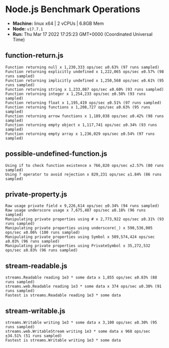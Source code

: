 # Node.js Benchmark Operations

* __Machine:__ linux x64 | 2 vCPUs | 6.8GB Mem
* __Node:__ `v17.7.1`
* __Run:__ Thu Mar 17 2022 17:25:23 GMT+0000 (Coordinated Universal Time)

## function-return.js
```
Function returning null x 1,230,333 ops/sec ±0.63% (97 runs sampled)
Function returning explicitly undefined x 1,222,065 ops/sec ±0.57% (98 runs sampled)
Function returning implicitly undefined x 1,250,568 ops/sec ±0.61% (95 runs sampled)
Function returning string x 1,233,087 ops/sec ±0.60% (93 runs sampled)
Function returning integer x 1,254,233 ops/sec ±0.50% (93 runs sampled)
Function returning float x 1,195,419 ops/sec ±0.51% (97 runs sampled)
Function returning functions x 1,208,727 ops/sec ±0.63% (95 runs sampled)
Function returning arrow functions x 1,189,038 ops/sec ±0.42% (98 runs sampled)
Function returning empty object x 1,117,741 ops/sec ±0.34% (93 runs sampled)
Function returning empty array x 1,236,029 ops/sec ±0.54% (97 runs sampled)
```
## possible-undefined-function.js
```
Using if to check function existence x 766,820 ops/sec ±2.57% (80 runs sampled)
Using ? operator to avoid rejection x 829,231 ops/sec ±1.84% (86 runs sampled)
```
## private-property.js
```
Raw usage private field x 9,226,614 ops/sec ±0.34% (94 runs sampled)
Raw usage underscore usage x 7,675,487 ops/sec ±0.18% (96 runs sampled)
Manipulating private properties using # x 2,773,922 ops/sec ±0.31% (93 runs sampled)
Manipulating private properties using underscore(_) x 590,536,005 ops/sec ±0.06% (100 runs sampled)
Manipulating private properties using Symbol x 589,574,424 ops/sec ±0.03% (96 runs sampled)
Manipulating private properties using PrivateSymbol x 35,272,532 ops/sec ±0.83% (96 runs sampled)
```
## stream-readable.js
```
streams.Readable reading 1e3 * some data x 1,855 ops/sec ±0.83% (88 runs sampled)
streams.web.Readable reading 1e3 * some data x 374 ops/sec ±0.30% (91 runs sampled)
Fastest is streams.Readable reading 1e3 * some data
```
## stream-writable.js
```
streams.Writable writing 1e3 * some data x 3,100 ops/sec ±0.30% (95 runs sampled)
streams.web.WritableStream writing 1e3 * some data x 968 ops/sec ±34.51% (51 runs sampled)
Fastest is streams.Writable writing 1e3 * some data
```
